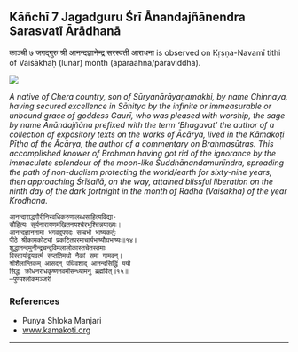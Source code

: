 ## Kāñchī 7 Jagadguru Śrī Ānandajñānendra Sarasvatī Ārādhanā
काञ्ची ७ जगद्गुरु श्री आनन्दज्ञानेन्द्र सरस्वती आराधना is observed on Kṛṣṇa-Navamī tithi of Vaiśākhaḥ (lunar) month (aparaahna/paraviddha).

![](https://github.com/sanskrit-coders/adyatithi/blob/master/images/kanchi-jagadgurus/jagadguru-07.jpg)

_A native of Chera country, son of Sūryanārāyaṇamakhi, by name Chinnaya, having secured excellence in Sāhitya by the infinite or immeasurable or unbound grace of goddess Gaurī, who was pleased with worship, the sage by name Ānāndajñāna prefixed with the term ‘Bhagavat’ the author of a collection of expository texts on the works of Ācārya, lived in the Kāmakoṭi Pīṭha of the Ācārya, the author of a commentary on Brahmasūtras. This accomplished knower of Brahman having got rid of the ignorance by the immaculate splendour of the moon-like Śuddhānandamunīndra, spreading the path of non-dualism protecting the world/earth for sixty-nine years, then approaching Śrīśailā, on the way, attained blissful liberation on the ninth day of the dark fortnight in the month of Rādhā (Vaiśākha) of the year Krodhana._

```
आनन्दाराद्धगौरीनिरवधिकरुणालब्धसाहित्यविद्या-
सौहित्यः सूर्यनारायणमखितनयश्चेरभूश्चिन्नयाख्यः।
आनन्दज्ञाननामा भगवदुपपदः सम्बभौ भाष्यकर्तुः
पीठे श्रीकामकोट्यां प्रकटितपरमाचार्यभाष्यौघभाष्यः॥१४॥
शुद्धानन्दमुनीन्द्रचन्द्रविमलालोकास्तचेतस्तमाः
विस्तार्याद्वयवर्त्म सप्ततिमथो नैकां समा गामवन्।
श्रीशैलान्तिकम् आसदन् पथिवशाद् आनन्दसिद्धिं ययौ
सिद्धः क्रोधनराधकृष्णनवमीसन्ध्यामनु ब्रह्मवित्॥१५॥
—पुण्यश्लोकमञ्जरी
```
### References
* Punya Shloka Manjari
* www.kamakoti.org


---
